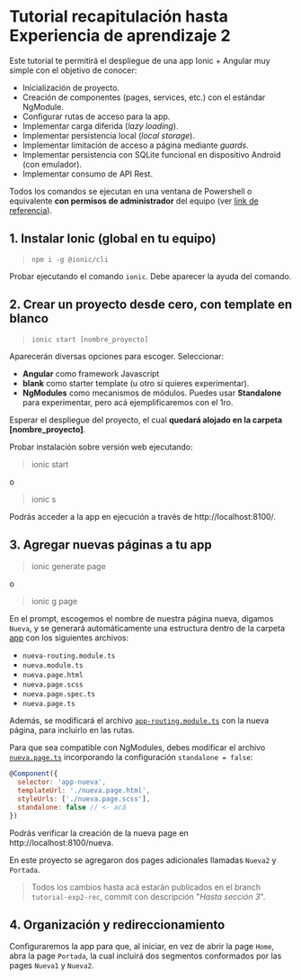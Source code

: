 # Tutorial recapitulación hasta Experiencia de aprendizaje 2

Este tutorial te permitirá el despliegue de una app Ionic + Angular muy simple con el objetivo de conocer:

* Inicialización de proyecto.
* Creación de componentes (pages, services, etc.) con el estándar NgModule.
* Configurar rutas de acceso para la app.
* Implementar carga diferida (*lazy loading*).
* Implementar persistencia local (*local storage*).
* Implementar limitación de acceso a página mediante *guards*.
* Implementar persistencia con SQLite funcional en dispositivo Android (con emulador).
* Implementar consumo de API Rest.

Todos los comandos se ejecutan en una ventana de Powershell o equivalente **con permisos de administrador** del equipo (ver [link de referencia](https://www.geeksforgeeks.org/techtips/how-to-open-windows-powershell-as-admin-in-windows-11/?ref=asr5)).

## 1. Instalar Ionic (global en tu equipo)

> `npm i -g @ionic/cli`

Probar ejecutando el comando `ionic`. Debe aparecer la ayuda del comando.

## 2. Crear un proyecto desde cero, con template en blanco

> `ionic start [nombre_proyecto]`

Aparecerán diversas opciones para escoger. Seleccionar:

* **Angular** como framework Javascript
* **blank** como starter template (u otro si quieres experimentar).
* **NgModules** como mecanismos de módulos. Puedes usar **Standalone** para experimentar, pero acá ejemplificaremos con el 1ro.

Esperar el despliegue del proyecto, el cual **quedará alojado en la carpeta [nombre_proyecto]**.

Probar instalación sobre versión web ejecutando:

> ionic start

o

> ionic s

Podrás acceder a la app en ejecución a través de http://localhost:8100/.

## 3. Agregar nuevas páginas a tu app

> ionic generate page

o

> ionic g page

En el prompt, escogemos el nombre de nuestra página nueva, digamos `Nueva`, y se generará automáticamente una estructura dentro de la carpeta [app](/PGY4221/exp2-rec/src/app/) con los siguientes archivos:

* `nueva-routing.module.ts`
* `nueva.module.ts`
* `nueva.page.html`
* `nueva.page.scss`
* `nueva.page.spec.ts`
* `nueva.page.ts`

Además, se modificará el archivo [`app-routing.module.ts`](/PGY4221/exp2-rec/src/app/app-routing.module.ts) con la nueva página, para incluirlo en las rutas.

Para que sea compatible con NgModules, debes modificar el archivo [`nueva.page.ts`](/PGY4221/exp2-rec/src/app/nueva/nueva.page.ts) incorporando la configuración `standalone = false`:

```javascript
@Component({
  selector: 'app-nueva',
  templateUrl: './nueva.page.html',
  styleUrls: ['./nueva.page.scss'],
  standalone: false // <- acá
})
```

Podrás verificar la creación de la nueva page en http://localhost:8100/nueva.

En este proyecto se agregaron dos pages adicionales llamadas `Nueva2` y `Portada`.

> Todos los cambios hasta acá estarán publicados en el branch `tutorial-exp2-rec`, commit con descripción "*Hasta sección 3*".

## 4. Organización y redireccionamiento

Configuraremos la app para que, al iniciar, en vez de abrir la page `Home`, abra la page `Portada`, la cual incluirá dos segmentos conformados por las pages `Nueva1` y `Nueva2`.


